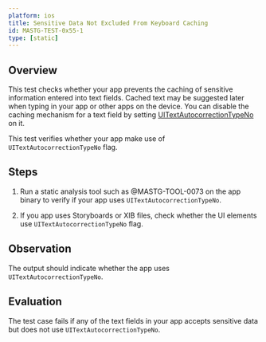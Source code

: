 ```yaml
---
platform: ios
title: Sensitive Data Not Excluded From Keyboard Caching
id: MASTG-TEST-0x55-1
type: [static]
---
```


## Overview

This test checks whether your app prevents the caching of sensitive information entered into text fields. Cached text may be suggested later when typing in your app or other apps on the device. You can disable the caching mechanism for a text field by setting [UITextAutocorrectionTypeNo](https://developer.apple.com/documentation/uikit/uitextautocorrectiontype/uitextautocorrectiontypeno) on it.

This test verifies whether your app make use of `UITextAutocorrectionTypeNo` flag.

## Steps

1. Run a static analysis tool such as @MASTG-TOOL-0073 on the app binary to verify if your app uses `UITextAutocorrectionTypeNo`.

2. If you app uses Storyboards or XIB files, check whether the UI elements use `UITextAutocorrectionTypeNo` flag.

## Observation

The output should indicate whether the app uses `UITextAutocorrectionTypeNo`.

## Evaluation

The test case fails if any of the text fields in your app accepts sensitive data but does not use `UITextAutocorrectionTypeNo`.
